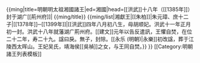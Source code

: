{{ming|title=明朝明太祖湘國諸王|ed=湘國|head=[[洪武]]十八年（[[1385年]]）封于湖广[[荊州府]]|
{{ming/title}}
{{ming/list|湘獻王|[[朱柏]]|朱元璋、庶十二子|[[1378年]]─[[1399年]]|[[洪武]]四年八月初八生，母胡顺妃。洪武十一年正月初一封。洪武十八年就藩湖广荊州府。[[建文]]元年以告反遣訊，王懼自焚，在位二十二年，寿二十九。諡曰戾。無子，封除。[[永乐 (明朝)|永樂]]初改諡，葬于江陵西太晖山。王妃吴氏，靖海侯[[吳禎]]之女，与王同自焚。}}
}}<noinclude>
[[Category:明朝諸王列表模板]]
</noinclude>
